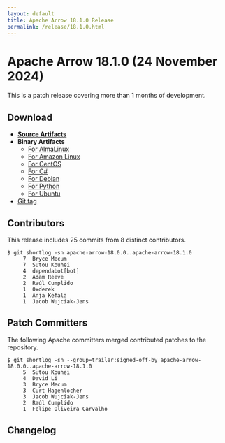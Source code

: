 ```yaml
---
layout: default
title: Apache Arrow 18.1.0 Release
permalink: /release/18.1.0.html
---
```

<!--
{% comment %}
Licensed to the Apache Software Foundation (ASF) under one or more
contributor license agreements.  See the NOTICE file distributed with
this work for additional information regarding copyright ownership.
The ASF licenses this file to you under the Apache License, Version 2.0
(the "License"); you may not use this file except in compliance with
the License.  You may obtain a copy of the License at

http://www.apache.org/licenses/LICENSE-2.0

Unless required by applicable law or agreed to in writing, software
distributed under the License is distributed on an "AS IS" BASIS,
WITHOUT WARRANTIES OR CONDITIONS OF ANY KIND, either express or implied.
See the License for the specific language governing permissions and
limitations under the License.
{% endcomment %}
-->

# Apache Arrow 18.1.0 (24 November 2024)

This is a patch release covering more than 1 months of development.

## Download

* [**Source Artifacts**][1]
* **Binary Artifacts**
  * [For AlmaLinux][2]
  * [For Amazon Linux][3]
  * [For CentOS][4]
  * [For C#][5]
  * [For Debian][6]
  * [For Python][7]
  * [For Ubuntu][8]
* [Git tag][9]

## Contributors

This release includes 25 commits from 8 distinct contributors.

```console
$ git shortlog -sn apache-arrow-18.0.0..apache-arrow-18.1.0
     7	Bryce Mecum
     7	Sutou Kouhei
     4	dependabot[bot]
     2	Adam Reeve
     2	Raúl Cumplido
     1	0xderek
     1	Anja Kefala
     1	Jacob Wujciak-Jens
```

## Patch Committers

The following Apache committers merged contributed patches to the repository.

```console
$ git shortlog -sn --group=trailer:signed-off-by apache-arrow-18.0.0..apache-arrow-18.1.0
     5	Sutou Kouhei
     4	David Li
     3	Bryce Mecum
     3	Curt Hagenlocher
     3	Jacob Wujciak-Jens
     2	Raúl Cumplido
     1	Felipe Oliveira Carvalho
```

## Changelog

[1]: https://www.apache.org/dyn/closer.lua/arrow/arrow-18.1.0/
[2]: https://apache.jfrog.io/artifactory/arrow/almalinux/
[3]: https://apache.jfrog.io/artifactory/arrow/amazon-linux/
[4]: https://apache.jfrog.io/artifactory/arrow/centos/
[5]: https://apache.jfrog.io/artifactory/arrow/nuget/
[6]: https://apache.jfrog.io/artifactory/arrow/debian/
[7]: https://apache.jfrog.io/artifactory/arrow/python/18.1.0/
[8]: https://apache.jfrog.io/artifactory/arrow/ubuntu/
[9]: https://github.com/apache/arrow/releases/tag/apache-arrow-18.1.0
